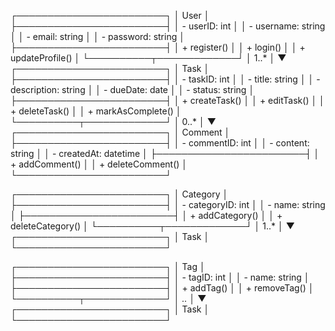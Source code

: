 ┌────────────────────────┐
│        User            │
├────────────────────────┤
│ - userID: int          │
│ - username: string     │
│ - email: string        │
│ - password: string     │
├────────────────────────┤
│ + register()           │
│ + login()              │
│ + updateProfile()      │
└──────────┬─────────────┘
           │ 1..*
           │
           ▼
┌────────────────────────┐
│        Task            │
├────────────────────────┤
│ - taskID: int          │
│ - title: string        │
│ - description: string  │
│ - dueDate: date        │
│ - status: string       │
├────────────────────────┤
│ + createTask()         │
│ + editTask()           │
│ + deleteTask()         │
│ + markAsComplete()     │
└──────────┬─────────────┘
           │ 0..*
           │
           ▼
┌────────────────────────┐
│       Comment          │
├────────────────────────┤
│ - commentID: int       │
│ - content: string      │
│ - createdAt: datetime  │
├────────────────────────┤
│ + addComment()         │
│ + deleteComment()      │
└────────────────────────┘

┌────────────────────────┐
│       Category         │
├────────────────────────┤
│ - categoryID: int      │
│ - name: string         │
├────────────────────────┤
│ + addCategory()        │
│ + deleteCategory()     │
└──────────┬─────────────┘
           │ 1..*
           │
           ▼
┌────────────────────────┐
│        Task            │
└────────────────────────┘

┌────────────────────────┐
│        Tag             │
├────────────────────────┤
│ - tagID: int           │
│ - name: string         │
├────────────────────────┤
│ + addTag()             │
│ + removeTag()          │
└──────────┬─────────────┘
           │ *..*
           │
           ▼
┌────────────────────────┐
│        Task            │
└────────────────────────┘

